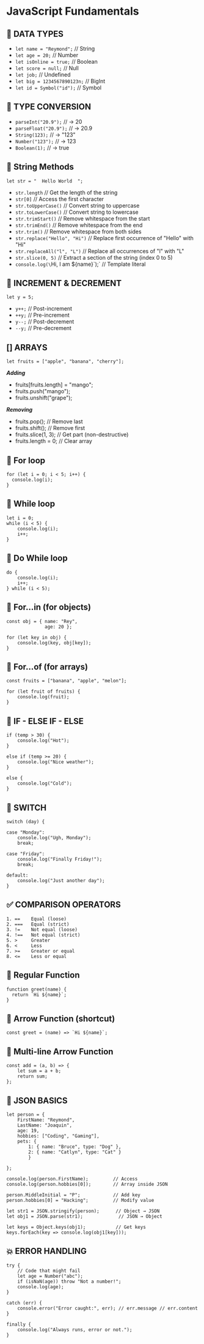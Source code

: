 # JavaScript Fundamentals

## 🧠 DATA TYPES

  - `let name = "Reymond";`         // String
  - `let age = 20;`                 // Number
  - `let isOnline = true;`          // Boolean
  - `let score = null;`             // Null
  - `let job;`                      // Undefined
  - `let big = 1234567890123n;`     // BigInt
  - `let id = Symbol("id");`        // Symbol

## 🔁 TYPE CONVERSION

  - `parseInt("20.9");`      // → 20
  - `parseFloat("20.9");`    // → 20.9
  - `String(123);`           // → "123"
  - `Number("123");`         // → 123
  - `Boolean(1);`            // → true

## 🧠 String Methods
  `let str = "  Hello World  ";`
  - `str.length`                    // Get the length of the string
  - `str[0]`                        // Access the first character
  - `str.toUpperCase()`             // Convert string to uppercase
  - `str.toLowerCase()`             // Convert string to lowercase
  - `str.trimStart()`               // Remove whitespace from the start
  - `str.trimEnd()`                 // Remove whitespace from the end
  - `str.trim()`                    // Remove whitespace from both sides
  - `str.replace("Hello", "Hi")`    // Replace first occurrence of "Hello" with "Hi"
  - `str.replaceAll("l", "L")`      // Replace all occurrences of "l" with "L"
  - `str.slice(0, 5)`                // Extract a section of the string (index 0 to 5)
  - `console.log(\`Hi, I am ${name}\`);` // Template literal

## 🔢 INCREMENT & DECREMENT

  `let y = 5;`
  - `y++;` // Post-increment
  - `++y;` // Pre-increment
  - `y--;` // Post-decrement
  - `--y;` // Pre-decrement

## [] ARRAYS

  `let fruits = ["apple", "banana", "cherry"];`
  
  ***Adding***
  - fruits[fruits.length] = "mango";
  - fruits.push("mango");
  - fruits.unshift("grape");
  
  ***Removing***
  - fruits.pop();        // Remove last
  - fruits.shift();      // Remove first
  - fruits.slice(1, 3);  // Get part (non-destructive)
  - fruits.length = 0;   // Clear array

## 🔁 For loop
    for (let i = 0; i < 5; i++) {
      console.log(i);
    }
## 🔁 While loop
    let i = 0;
    while (i < 5) {
        console.log(i);
        i++;
    }

## 🔁 Do While loop
    do {
        console.log(i);
        i++;
    } while (i < 5);

## 🔁 For...in (for objects)
    const obj = { name: "Rey", 
                  age: 20 };
                  
    for (let key in obj) {
        console.log(key, obj[key]);
    }

## 🔁 For...of (for arrays)
    const fruits = ["banana", "apple", "melon"];
    
    for (let fruit of fruits) {
        console.log(fruit);
    }

## 🤖 IF - ELSE IF - ELSE 

    if (temp > 30) {
        console.log("Hot");
    } 
    
    else if (temp >= 20) {
        console.log("Nice weather");
    } 
    
    else {
        console.log("Cold");
    }

## 🤖 SWITCH

    switch (day) {

    case "Monday":
        console.log("Ugh, Monday");
        break;

    case "Friday":
        console.log("Finally Friday!");
        break;

    default:
        console.log("Just another day");
    }

## ✅ COMPARISON OPERATORS

    1. ==    Equal (loose)
    2. ===   Equal (strict)
    3. !=    Not equal (loose)
    4. !==   Not equal (strict)
    5. >     Greater
    6. <     Less
    7. >=    Greater or equal
    8. <=    Less or equal

## 🧩 Regular Function

    function greet(name) {
      return `Hi ${name}`;
    }

## 🧩 Arrow Function (shortcut)

    const greet = (name) => `Hi ${name}`;

## 🧩 Multi-line Arrow Function

    const add = (a, b) => {
        let sum = a + b;
        return sum;
    };

## 🧱 JSON BASICS

    let person = {
        FirstName: "Reymond",
        LastName: "Joaquin",
        age: 19,
        hobbies: ["Coding", "Gaming"],
        pets: {
            1: { name: "Bruce", type: "Dog" },
            2: { name: "Catlyn", type: "Cat" }
            }

    };

    console.log(person.FirstName);         // Access
    console.log(person.hobbies[0]);        // Array inside JSON

    person.MiddleInitial = "P";            // Add key
    person.hobbies[0] = "Hacking";         // Modify value

    let str1 = JSON.stringify(person);      // Object → JSON
    let obj1 = JSON.parse(str1);             // JSON → Object

    let keys = Object.keys(obj1);           // Get keys
    keys.forEach(key => console.log(obj1[key]));

## 💥 ERROR HANDLING

    try {
        // Code that might fail
        let age = Number("abc");
        if (isNaN(age)) throw "Not a number!";
        console.log(age);
    } 
    
    catch (err) {
        console.error("Error caught:", err); // err.message // err.content
    } 
    
    finally {
        console.log("Always runs, error or not.");
    }

